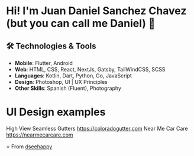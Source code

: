 # Hi! I'm Juan Daniel Sanchez Chavez (but you can call me Daniel) 👋


## 🛠 Technologies & Tools
- **Mobile**: Flutter, Android
- **Web**: HTML, CSS, React, NextJs, Gatsby, TailWindCSS, SCSS
- **Languages**: Kotlin, Dart, Python, Go, JavaScript
- **Design**: Photoshop, UI | UX Principles
- **Other Skills**: Spanish (Fluent), Photography

# UI Design examples
High View Seamless Gutters https://coloradogutter.com
Near Me Car Care https://nearmecarcare.com

⭐ From [dseehappy](https://github.com/dseehappy)
